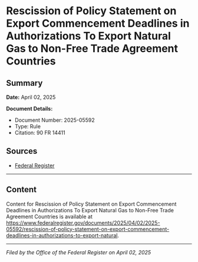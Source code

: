 # Rescission of Policy Statement on Export Commencement Deadlines in Authorizations To Export Natural Gas to Non-Free Trade Agreement Countries

## Summary

**Date:** April 02, 2025

**Document Details:**
- Document Number: 2025-05592
- Type: Rule
- Citation: 90 FR 14411

## Sources
- [Federal Register](https://www.federalregister.gov/documents/2025/04/02/2025-05592/rescission-of-policy-statement-on-export-commencement-deadlines-in-authorizations-to-export-natural)

---

## Content

Content for Rescission of Policy Statement on Export Commencement Deadlines in Authorizations To Export Natural Gas to Non-Free Trade Agreement Countries is available at https://www.federalregister.gov/documents/2025/04/02/2025-05592/rescission-of-policy-statement-on-export-commencement-deadlines-in-authorizations-to-export-natural.

---

*Filed by the Office of the Federal Register on April 02, 2025*
